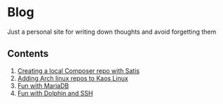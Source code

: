 # Blog
Just a personal site for writing down thoughts and avoid forgetting them

## Contents
1. [Creating a local Composer repo with Satis](/blog/local-composer-repo)
1. [Adding Arch linux repos to Kaos Linux](/blog/adding-arch-repos-to-kaos)
1. [Fun with MariaDB](/blog/fun-with-mariadb)
1. [Fun with Dolphin and SSH](/blog/fun-with-dolphin-and-ssh.md)
